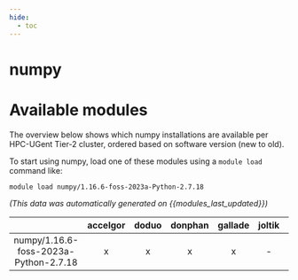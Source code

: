 ```yaml
---
hide:
  - toc
---
```


numpy
=====

# Available modules


The overview below shows which numpy installations are available per HPC-UGent Tier-2 cluster, ordered based on software version (new to old).

To start using numpy, load one of these modules using a `module load` command like:

```shell
module load numpy/1.16.6-foss-2023a-Python-2.7.18
```

*(This data was automatically generated on {{modules_last_updated}})*  

| |accelgor|doduo|donphan|gallade|joltik|shinx|skitty|
| :---: | :---: | :---: | :---: | :---: | :---: | :---: | :---: |
|numpy/1.16.6-foss-2023a-Python-2.7.18|x|x|x|x|-|x|x|
